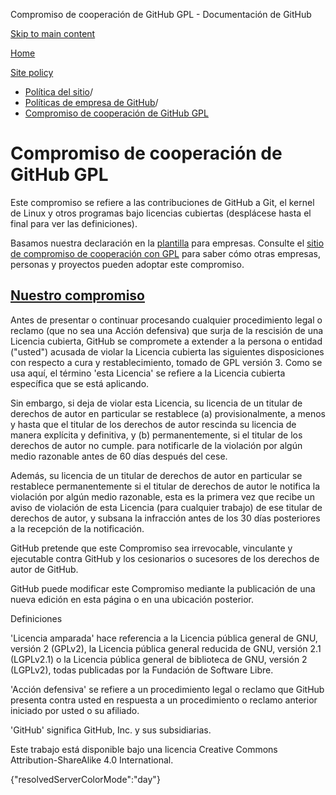 Compromiso de cooperación de GitHub GPL - Documentación de GitHub

[Skip to main content](#main-content)

[Home](/es)

[Site policy](/es/site-policy)

* [Política del sitio](/es/site-policy)/
* [Políticas de empresa de GitHub](/es/site-policy/github-company-policies)/
* [Compromiso de cooperación de GitHub GPL](/es/site-policy/github-company-policies/github-gpl-cooperation-commitment)

Compromiso de cooperación de GitHub GPL
==========

Este compromiso se refiere a las contribuciones de GitHub a Git, el kernel de Linux y otros programas bajo licencias cubiertas (desplácese hasta el final para ver las definiciones).

Basamos nuestra declaración en la [plantilla](https://github.com/gplcc/gplcc/blob/master/Company/GPL%20Cooperation%20Commitment-Company-Template.md) para empresas. Consulte el [sitio de compromiso de cooperación con GPL](https://gplcc.github.io/gplcc/) para saber cómo otras empresas, personas y proyectos pueden adoptar este compromiso.

[Nuestro compromiso](#our-commitment)
----------

Antes de presentar o continuar procesando cualquier procedimiento legal o reclamo (que no sea una Acción defensiva) que surja de la rescisión de una Licencia cubierta, GitHub se compromete a extender a la persona o entidad ("usted") acusada de violar la Licencia cubierta las siguientes disposiciones con respecto a cura y restablecimiento, tomado de GPL versión 3. Como se usa aquí, el término 'esta Licencia' se refiere a la Licencia cubierta específica que se está aplicando.

Sin embargo, si deja de violar esta Licencia, su licencia de un titular de derechos de autor en particular se restablece (a) provisionalmente, a menos y hasta que el titular de los derechos de autor rescinda su licencia de manera explícita y definitiva, y (b) permanentemente, si el titular de los derechos de autor no cumple. para notificarle de la violación por algún medio razonable antes de 60 días después del cese.

Además, su licencia de un titular de derechos de autor en particular se restablece permanentemente si el titular de derechos de autor le notifica la violación por algún medio razonable, esta es la primera vez que recibe un aviso de violación de esta Licencia (para cualquier trabajo) de ese titular de derechos de autor, y subsana la infracción antes de los 30 días posteriores a la recepción de la notificación.

GitHub pretende que este Compromiso sea irrevocable, vinculante y ejecutable contra GitHub y los cesionarios o sucesores de los derechos de autor de GitHub.

GitHub puede modificar este Compromiso mediante la publicación de una nueva edición en esta página o en una ubicación posterior.

Definiciones

'Licencia amparada' hace referencia a la Licencia pública general de GNU, versión 2 (GPLv2), la Licencia pública general reducida de GNU, versión 2.1 (LGPLv2.1) o la Licencia pública general de biblioteca de GNU, versión 2 (LGPLv2), todas publicadas por la Fundación de Software Libre.

'Acción defensiva' se refiere a un procedimiento legal o reclamo que GitHub presenta contra usted en respuesta a un procedimiento o reclamo anterior iniciado por usted o su afiliado.

'GitHub' significa GitHub, Inc. y sus subsidiarias.

Este trabajo está disponible bajo una licencia Creative Commons Attribution-ShareAlike 4.0 International.

{"resolvedServerColorMode":"day"}
